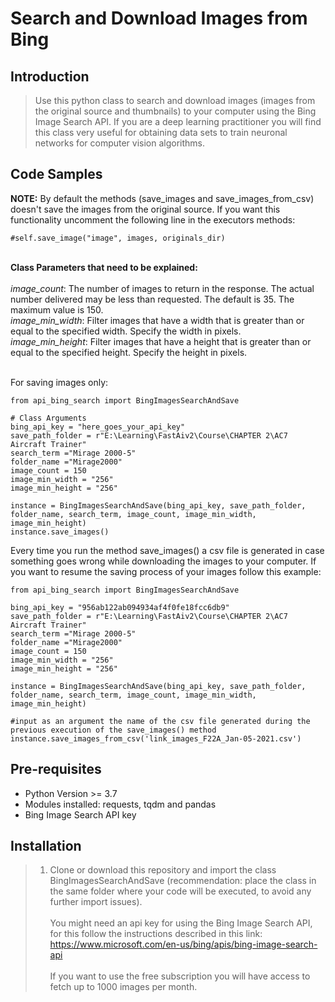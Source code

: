 # Search and Download Images from Bing

## Introduction

> Use this python class to search and download images (images from the original source and thumbnails) to your computer using the Bing Image Search API. If you are a deep learning practitioner you will find this class very useful for obtaining data sets to train neuronal networks for computer vision algorithms.

## Code Samples

<strong>NOTE:</strong> By default the methods (save_images and save_images_from_csv) doesn't save the images from the original source. If you want this functionality uncomment the following line in the executors methods:
```
#self.save_image("image", images, originals_dir)
``` 
<br>
<b>Class Parameters that need to be explained:</b>
<br>
<br>
<i>image_count</i>:
The number of images to return in the response. The actual number delivered may be less than requested. The default is 35. The maximum value is 150.
<br>
<i>image_min_width</i>: Filter images that have a width that is greater than or equal to the specified width. Specify the width in pixels.
<br>
<i>image_min_height</i>: 	Filter images that have a height that is greater than or equal to the specified height. Specify the height in pixels.
<br><br>

For saving images only:
``` 
from api_bing_search import BingImagesSearchAndSave

# Class Arguments
bing_api_key = "here_goes_your_api_key"
save_path_folder = r"E:\Learning\FastAiv2\Course\CHAPTER 2\AC7 Aircraft Trainer"
search_term ="Mirage 2000-5"
folder_name ="Mirage2000"
image_count = 150 
image_min_width = "256"
image_min_height = "256"

instance = BingImagesSearchAndSave(bing_api_key, save_path_folder, folder_name, search_term, image_count, image_min_width, image_min_height)
instance.save_images()
```

Every time you run the method save_images() a csv file is generated in case something goes wrong while downloading the images to your computer. If you want to resume the saving process of your images follow this example:

```
from api_bing_search import BingImagesSearchAndSave

bing_api_key = "956ab122ab094934af4f0fe18fcc6db9"
save_path_folder = r"E:\Learning\FastAiv2\Course\CHAPTER 2\AC7 Aircraft Trainer"
search_term ="Mirage 2000-5"
folder_name ="Mirage2000"
image_count = 150
image_min_width = "256"
image_min_height = "256"

instance = BingImagesSearchAndSave(bing_api_key, save_path_folder, folder_name, search_term, image_count, image_min_width, image_min_height)

#input as an argument the name of the csv file generated during the previous execution of the save_images() method
instance.save_images_from_csv('link_images_F22A_Jan-05-2021.csv')
```

## Pre-requisites

<ul><li>Python Version >= 3.7</li><li>Modules installed: requests, tqdm and pandas</li><li>Bing Image Search API key</li></ul>

## Installation

>1. Clone or download this repository and import the class BingImagesSearchAndSave (recommendation: place the class in the same folder where your code will be executed, to avoid any further import issues). <br><br>You might need an api key for using the Bing Image Search API, for this follow the instructions described in this link: https://www.microsoft.com/en-us/bing/apis/bing-image-search-api<br><br> If you want to use the free subscription you will have access to fetch up to 1000 images per month.
